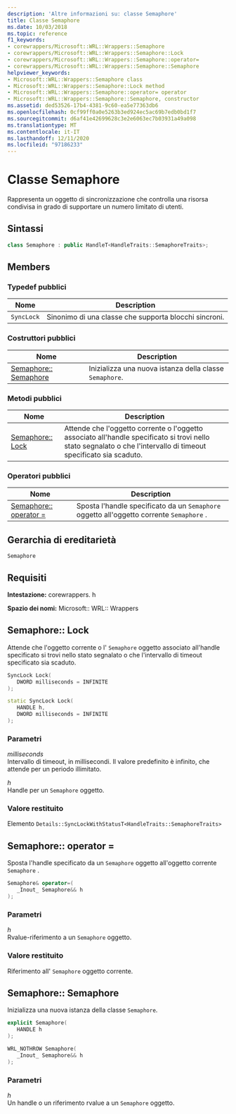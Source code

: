 ```yaml
---
description: 'Altre informazioni su: classe Semaphore'
title: Classe Semaphore
ms.date: 10/03/2018
ms.topic: reference
f1_keywords:
- corewrappers/Microsoft::WRL::Wrappers::Semaphore
- corewrappers/Microsoft::WRL::Wrappers::Semaphore::Lock
- corewrappers/Microsoft::WRL::Wrappers::Semaphore::operator=
- corewrappers/Microsoft::WRL::Wrappers::Semaphore::Semaphore
helpviewer_keywords:
- Microsoft::WRL::Wrappers::Semaphore class
- Microsoft::WRL::Wrappers::Semaphore::Lock method
- Microsoft::WRL::Wrappers::Semaphore::operator= operator
- Microsoft::WRL::Wrappers::Semaphore::Semaphore, constructor
ms.assetid: ded53526-17b4-4381-9c60-ea5e77363db6
ms.openlocfilehash: 0cf99ff0a0e5263b3ed924ec5ac69b7edb0bd1f7
ms.sourcegitcommit: d6af41e42699628c3e2e6063ec7b03931a49a098
ms.translationtype: MT
ms.contentlocale: it-IT
ms.lasthandoff: 12/11/2020
ms.locfileid: "97186233"
---
```

# <a name="semaphore-class"></a>Classe Semaphore

Rappresenta un oggetto di sincronizzazione che controlla una risorsa condivisa in grado di supportare un numero limitato di utenti.

## <a name="syntax"></a>Sintassi

```cpp
class Semaphore : public HandleT<HandleTraits::SemaphoreTraits>;
```

## <a name="members"></a>Members

### <a name="public-typedefs"></a>Typedef pubblici

Nome       | Description
---------- | ------------------------------------------------------
`SyncLock` | Sinonimo di una classe che supporta blocchi sincroni.

### <a name="public-constructors"></a>Costruttori pubblici

Nome                               | Description
---------------------------------- | ----------------------------------------------------
[Semaphore:: Semaphore](#semaphore) | Inizializza una nuova istanza della classe `Semaphore`.

### <a name="public-methods"></a>Metodi pubblici

Nome                     | Description
------------------------ | ------------------------------------------------------------------------------------------------------------------------------------------------------------
[Semaphore:: Lock](#lock) | Attende che l'oggetto corrente o l'oggetto associato all'handle specificato si trovi nello stato segnalato o che l'intervallo di timeout specificato sia scaduto.

### <a name="public-operators"></a>Operatori pubblici

Nome                                     | Description
---------------------------------------- | ---------------------------------------------------------------------------------------
[Semaphore:: operator =](#operator-assign) | Sposta l'handle specificato da un `Semaphore` oggetto all'oggetto corrente `Semaphore` .

## <a name="inheritance-hierarchy"></a>Gerarchia di ereditarietà

`Semaphore`

## <a name="requirements"></a>Requisiti

**Intestazione:** corewrappers. h

**Spazio dei nomi:** Microsoft:: WRL:: Wrappers

## <a name="semaphorelock"></a><a name="lock"></a> Semaphore:: Lock

Attende che l'oggetto corrente o l' `Semaphore` oggetto associato all'handle specificato si trovi nello stato segnalato o che l'intervallo di timeout specificato sia scaduto.

```cpp
SyncLock Lock(
   DWORD milliseconds = INFINITE
);

static SyncLock Lock(
   HANDLE h,
   DWORD milliseconds = INFINITE
);
```

### <a name="parameters"></a>Parametri

*milliseconds*<br/>
Intervallo di timeout, in millisecondi. Il valore predefinito è infinito, che attende per un periodo illimitato.

*h*<br/>
Handle per un `Semaphore` oggetto.

### <a name="return-value"></a>Valore restituito

Elemento `Details::SyncLockWithStatusT<HandleTraits::SemaphoreTraits>`

## <a name="semaphoreoperator"></a><a name="operator-assign"></a> Semaphore:: operator =

Sposta l'handle specificato da un `Semaphore` oggetto all'oggetto corrente `Semaphore` .

```cpp
Semaphore& operator=(
   _Inout_ Semaphore&& h
);
```

### <a name="parameters"></a>Parametri

*h*<br/>
Rvalue-riferimento a un `Semaphore` oggetto.

### <a name="return-value"></a>Valore restituito

Riferimento all' `Semaphore` oggetto corrente.

## <a name="semaphoresemaphore"></a><a name="semaphore"></a> Semaphore:: Semaphore

Inizializza una nuova istanza della classe `Semaphore`.

```cpp
explicit Semaphore(
   HANDLE h
);

WRL_NOTHROW Semaphore(
   _Inout_ Semaphore&& h
);
```

### <a name="parameters"></a>Parametri

*h*<br/>
Un handle o un riferimento rvalue a un `Semaphore` oggetto.

